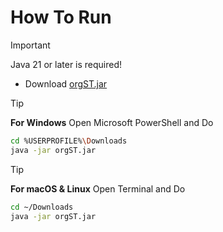 # How To Run
>[!IMPORTANT]
> Java 21 or later is required!
  
- Download [orgST.jar](https://github.com/MakiDevelops/orgST/raw/refs/heads/main/target/orgST.jar)  
>[!TIP]  
> __For Windows__ Open Microsoft PowerShell and Do
```sh
cd %USERPROFILE%\Downloads
java -jar orgST.jar
```
>[!TIP]  
> __For macOS & Linux__ Open Terminal and Do
```sh
cd ~/Downloads
java -jar orgST.jar
```
